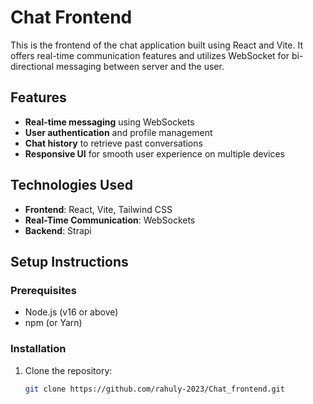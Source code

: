# Chat Frontend

This is the frontend of the chat application built using React and Vite. It offers real-time communication features and utilizes WebSocket for bi-directional messaging between server and the user.

## Features

- **Real-time messaging** using WebSockets
- **User authentication** and profile management
- **Chat history** to retrieve past conversations
- **Responsive UI** for smooth user experience on multiple devices

## Technologies Used

- **Frontend**: React, Vite, Tailwind CSS
- **Real-Time Communication**: WebSockets
- **Backend**: Strapi

## Setup Instructions

### Prerequisites

- Node.js (v16 or above)
- npm (or Yarn)

### Installation

1. Clone the repository:

   ```bash
   git clone https://github.com/rahuly-2023/Chat_frontend.git
